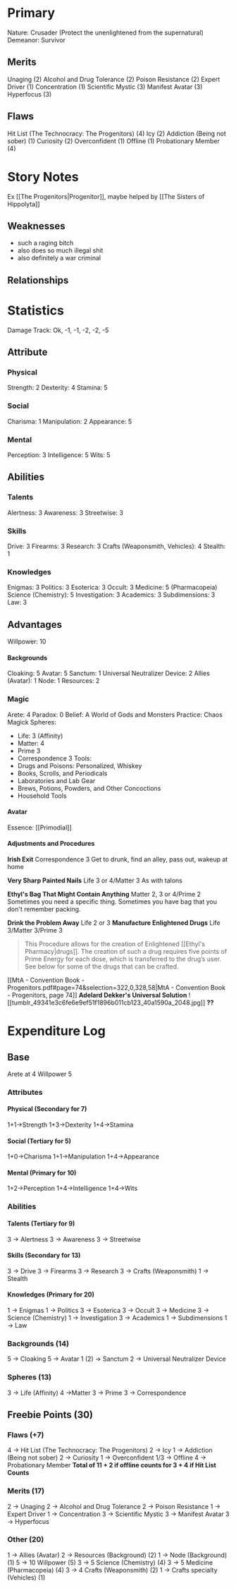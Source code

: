 # Primary
Nature: Crusader (Protect the unenlightened from the supernatural)
Demeanor: Survivor
## Merits
Unaging (2)
Alcohol and Drug Tolerance (2)
Poison Resistance (2)
Expert Driver (1)
Concentration (1)
Scientific Mystic (3)
Manifest Avatar (3)
Hyperfocus (3)
## Flaws
Hit List (The Technocracy: The Progenitors) (4)
Icy (2)
Addiction (Being not sober) (1)
Curiosity (2)
Overconfident (1)
Offline (1)
Probationary Member (4)
# Story Notes
Ex [[The Progenitors|Progenitor]], maybe helped by [[The Sisters of Hippolyta]] 
## Weaknesses
- such a raging bitch
- also does so much illegal shit
- also definitely a war criminal
## Relationships
# Statistics

Damage Track: Ok, -1, -1, -2, -2, -5
## Attribute
### Physical
Strength: 2
Dexterity: 4
Stamina: 5
### Social
Charisma: 1
Manipulation: 2
Appearance: 5
### Mental
Perception: 3
Intelligence: 5
Wits: 5
## Abilities
### Talents
Alertness: 3
Awareness: 3
Streetwise: 3
### Skills
Drive: 3
Firearms: 3
Research: 3
Crafts (Weaponsmith, Vehicles): 4
Stealth: 1
### Knowledges
Enigmas: 3
Politics: 3
Esoterica: 3
Occult: 3
Medicine: 5 (Pharmacopeia)
Science (Chemistry): 5
Investigation: 3
Academics: 3
Subdimensions: 3
Law: 3
## Advantages
Willpower: 10
#### Backgrounds
Cloaking: 5
Avatar: 5
Sanctum: 1
Universal Neutralizer Device: 2
Allies (Avatar): 1
Node: 1
Resources: 2
### Magic
Arete: 4
Paradox: 0
Belief: A World of Gods and Monsters
Practice: Chaos Magick
Spheres:
- Life: 3 (Affinity)
- Matter: 4
- Prime 3
- Correspondence 3
Tools:
- Drugs and Poisons: Personalized, Whiskey
- Books, Scrolls, and Periodicals
- Laboratories and Lab Gear
- Brews, Potions, Powders, and Other Concoctions
- Household Tools
#### Avatar
Essence: [[Primodial]]
#### Adjustments and Procedures

**Irish Exit**
Correspondence 3
Get to drunk, find an alley, pass out, wakeup at home

**Very Sharp Painted Nails**
Life 3 or 4/Matter 3
As with talons

**Ethyl's Bag That Might Contain Anything**
Matter 2, 3 or 4/Prime 2
Sometimes you need a specific thing. 
Sometimes you have bag that you don't remember packing. 

**Drink the Problem Away**
Life 2 or 3
**Manufacture Enlightened Drugs**
Life 3/Matter 3/Prime 3
> This Procedure allows for the creation of Enlightened [[Ethyl's Pharmacy|drugs]]. The creation of such a drug requires five points of Prime Energy for each dose, which is transferred to the drug’s user. See below for some of the drugs that can be crafted.

[[MtA - Convention Book - Progenitors.pdf#page=74&selection=322,0,328,58|MtA - Convention Book - Progenitors, page 74]]
**Adelard Dekker's Universal Solution**
![[tumblr_49341e3c6fe6e9ef51f1896b011cb123_40a1590a_2048.jpg]]
**??**
# Expenditure Log

## Base

Arete at 4
Willpower 5

### Attributes

#### Physical (Secondary for 7)
1+1->Strength
1+3->Dexterity
1+4->Stamina
#### Social (Tertiary for 5)
1+0->Charisma
1+1->Manipulation
1+4->Appearance

#### Mental (Primary for 10)
1+2->Perception
1+4->Intelligence 
1+4->Wits 

### Abilities
#### Talents (Tertiary for 9)
3 -> Alertness
3 -> Awareness
3 -> Streetwise
#### Skills (Secondary for 13)
3 -> Drive
3 -> Firearms
3 -> Research 
3 -> Crafts (Weaponsmith)
1 -> Stealth
#### Knowledges (Primary for 20)
1 -> Enigmas
1 -> Politics
3 -> Esoterica
3 -> Occult
3 -> Medicine
3 -> Science (Chemistry)
1 -> Investigation
3 -> Academics
1 -> Subdimensions
1 -> Law

### Backgrounds (14)
5 -> Cloaking
5 -> Avatar
1 (2) -> Sanctum
2 -> Universal Neutralizer Device
### Spheres (13)
3 -> Life (Affinity)
4 ->Matter
3 -> Prime
3 -> Correspondence
## Freebie Points (30)

### Flaws (+7)
4 -> Hit List (The Technocracy: The Progenitors)
2 -> Icy
1 -> Addiction (Being not sober)
2 -> Curiosity
1 -> Overconfident
1/3 -> Offline
4 -> Probationary Member
**Total of 11 + 2 if offline counts for 3 + 4 if Hit List Counts**
### Merits (17)
2 -> Unaging
2 -> Alcohol and Drug Tolerance
2 -> Poison Resistance
1 -> Expert Driver
1 -> Concentration
3 -> Scientific Mystic
3 -> Manifest Avatar
3 -> Hyperfocus
### Other (20)
1 -> Allies (Avatar)
2 -> Resources (Background) (2)
1 -> Node (Background) (1)
5 -> 10 Willpower (5)
3 -> 5 Science (Chemistry) (4)
3 -> 5 Medicine (Pharmacopeia) (4)
3 -> 4 Crafts (Weaponsmith) (2)
1 -> Crafts specialty (Vehicles) (1)